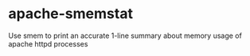 # apache-smemstat
Use smem to print an accurate 1-line summary about memory usage of apache httpd processes
